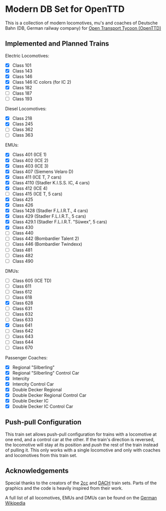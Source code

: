 # Modern DB Set for OpenTTD

This is a collection of modern locomotives, mu's and coaches of Deutsche Bahn (DB, German railway company) for [Open Transport Tycoon (OpenTTD)](https://www.openttd.org/)

## Implemented and Planned Trains

Electric Locomotives:

* [x] Class 101
* [x] Class 143
* [x] Class 146
* [x] Class 146 IC colors (for IC 2)
* [x] Class 182
* [ ] Class 187
* [ ] Class 193

Diesel Locomotives:

* [x] Class 218
* [x] Class 245
* [ ] Class 362
* [ ] Class 363

EMUs:

* [x] Class 401 (ICE 1)
* [x] Class 402 (ICE 2)
* [x] Class 403 (ICE 3)
* [x] Class 407 (Siemens Velaro D)
* [x] Class 411 (ICE T, 7 cars)
* [X] Class 4110 (Stadler K.I.S.S. IC, 4 cars)
* [x] Class 412 (ICE 4)
* [ ] Class 415 (ICE T, 5 cars)
* [x] Class 425
* [x] Class 426
* [x] Class 1428 (Stadler F.L.I.R.T., 4 cars) 
* [x] Class 429 (Stadler F.L.I.R.T., 5 cars)
* [x] Class 429.1 (Stadler F.L.I.R.T. "Süwex", 5 cars)
* [x] Class 430
* [ ] Class 440
* [ ] Class 442 (Bombardier Talent 2)
* [ ] Class 446 (Bombardier Twindexx)
* [ ] Class 481
* [ ] Class 482
* [ ] Class 490

DMUs:

* [ ] Class 605 (ICE TD)
* [ ] Class 611
* [ ] Class 612
* [ ] Class 618
* [x] Class 628
* [ ] Class 631
* [ ] Class 632
* [ ] Class 633
* [x] Class 641
* [ ] Class 642
* [ ] Class 643
* [ ] Class 644
* [ ] Class 670

Passenger Coaches:

* [x] Regional "Silberling"
* [x] Regional "Silberling" Control Car
* [x] Intercity
* [x] Intercity Control Car
* [x] Double Decker Regional
* [x] Double Decker Regional Control Car
* [x] Double Decker IC
* [x] Double Decker IC Control Car

## Push-pull Configuration

This train set allows push-pull configuration for trains with a locomotive at one end, and a control car at the other. If the train's direction is reversed, the locomotive will stay at its position and *push* the rest of the train instead of pulling it. This only works with a single locomotive and only with coaches and locomotives from this train set.

## Acknowledgements

Special thanks to the creators of the [2cc](https://wiki.openttd.org/2cc_TrainSet) and [DACH](https://www.tt-forums.net/viewtopic.php?t=56666) train sets. Parts of the graphics and the code is heavily inspired from their work.

A full list of all locomotives, EMUs and DMUs can be found on the [German Wikipedia](https://de.wikipedia.org/wiki/Liste_der_Lokomotiv-_und_Triebwagenbaureihen_der_Deutschen_Bahn)
